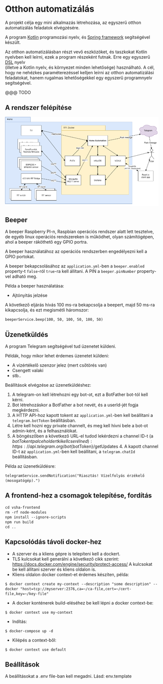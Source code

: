 # Otthon automatizálás

A projekt célja egy mini alkalmazás létrehozása, az egyszerű otthon automatizálás feladatok elvégzésére.

A program [Kotlin](https://kotlinlang.org/) programozási nyelv, és [Spring framework](https://spring.io/projects/spring-boot) segítségével készült.

Az otthon automatizálásban részt vevő eszközöket, és taszkokat Kotlin
nyelvben kell leírni, ezek a program részeként futnak. Erre egy egyszerű [DSL](https://kotlinlang.org/docs/reference/type-safe-builders.html) nyelv  
(illetve a Kotlin nyelv, és környezet minden lehetősége) használható.
A cél, hogy ne nehézkes paraméterezéssel kelljen leírni az otthon automatizálási feladatokat, hanem rugalmas lehetőségekkel egy egyszerű programnyelv segítségével.

@@@ TODO

## A rendszer felépítése

![Image of Yaktocat](docs/system_components.png)

## Beeper

A beeper Raspberry PI-n, Raspbian operációs rendszer alatt lett tesztelve, de egyéb linux operációs rendszereken is működhet, olyan számítógépen, ahol a beeper ráköthető egy GPIO portra.

A beeper használatához az operációs rendszerben engedélyezni kell a GPIO portokat.

A beeper bekapcsolásához az ```application.yml```-ben a ```beeper.enabled``` property-t ```false```-ról 
```true```-ra kell állítani. A PIN a ```beeper.pinNumber``` property-vel adható meg. 

Példa a beeper használatása: 
- Ajtónyitás jelzése

A következő eljárás hívás 100 ms-ra bekapcsolja a beepert, majd 50 ms-ra kikapcsolja, és ezt megismétli háromszor:

```
beeperService.beep(100, 50, 100, 50, 100, 50)
```

## Üzenetküldés

A program Telegram segítségével tud üzenetet küldeni. 

Példák, hogy mikor lehet érdemes üzenetet küldeni: 
- A vízértékelő szenzor jelez (mert csőtörés van)
- Csengett valaki 
- stb..

Beállítások elvégzése az üzenetküldéshez:

1. A telegram-on kell létrehozni egy bot-ot, ezt a BotFather bot-tól kell kérni.
2. Bot létrehozáskor a BotFather a bot nevét, és a userId-jét fogja megkérdezni.
3. A HTTP API-hoz kapott tokent az ```application.yml```-ben kell beállítani a ```telegram.botToken``` beállításban.
4. Létre kell hozni egy private channelt, és meg kell hívni bele a bot-ot admin-ként, és a felhasználókat.
5. A böngészőben a következő URL-el tudod lekérdezni a channel ID-t (a ${botTokent} palceholdert ki kell cserélned):
   https://api.telegram.org/bot${botToken}/getUpdates
    4. A kapott channel ID-t az ```application.yml```-ben kell beállítani, a ```telegram.chatId``` beállításban.

Példa az üzenetküldésre:

```
telegramService.sendNotification("Riasztás! Vízelfolyás érzékelő (mosogatógép).")
```

## A frontend-hez a csomagok telepítése, fordítás
```
cd vsha-frontend
rm -rf node-modules
npm install --ignore-scripts
npm run build
cd ..
```

## Kapcsolódás távoli docker-hez

- A szerver és a kliens gépre is telepíteni kell a dockert.
- TLS kulcsokat kell generálni a következő cikk szerint: 
  https://docs.docker.com/engine/security/protect-access/
  A kulcsokat be kell állítani szerver és kliens oldalon is.
- Kliens oldalon docker context-et érdemes készíten, példa:
```
$ docker context create my-context --description "some description" --docker "host=tcp://myserver:2376,ca=~/ca-file,cert=~/cert-file,key=~/key-file"
```
- A docker konténerek build-eléséhez be kell lépni a docker context-be:
```
$ docker context use my-context
```
- Indítás:
```
$ docker-compose up -d
```
- Kilépés a context-ből:
```
$ docker context use default
```

##  Beállítások
A beállításokat a .env file-ban kell megadni. Lásd: env.template
